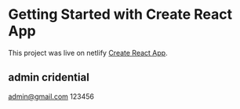 # Getting Started with Create React App

This project was live on netlify [Create React App](https://elaborate-strudel-7a5620.netlify.app/).

## admin cridential
admin@gmail.com
123456

